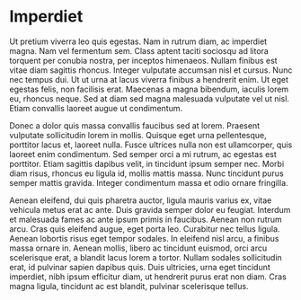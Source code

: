 # Imperdiet

Ut pretium viverra leo quis egestas. Nam in rutrum diam, ac imperdiet magna. Nam vel fermentum sem. Class aptent taciti sociosqu ad litora torquent per conubia nostra, per inceptos himenaeos. Nullam finibus est vitae diam sagittis rhoncus. Integer vulputate accumsan nisl et cursus. Nunc nec tempus dui. Ut ut urna at lacus viverra finibus a hendrerit enim. Ut eget egestas felis, non facilisis erat. Maecenas a magna bibendum, iaculis lorem eu, rhoncus neque. Sed at diam sed magna malesuada vulputate vel ut nisl. Etiam convallis laoreet augue ut condimentum.

Donec a dolor quis massa convallis faucibus sed at lorem. Praesent vulputate sollicitudin lorem in mollis. Quisque eget urna pellentesque, porttitor lacus et, laoreet nulla. Fusce ultrices nulla non est ullamcorper, quis laoreet enim condimentum. Sed semper orci a mi rutrum, ac egestas est porttitor. Etiam sagittis dapibus velit, in tincidunt ipsum semper nec. Morbi diam risus, rhoncus eu ligula id, mollis mattis massa. Nunc tincidunt purus semper mattis gravida. Integer condimentum massa et odio ornare fringilla.

Aenean eleifend, dui quis pharetra auctor, ligula mauris varius ex, vitae vehicula metus erat ac ante. Duis gravida semper dolor eu feugiat. Interdum et malesuada fames ac ante ipsum primis in faucibus. Aenean non rutrum arcu. Cras quis eleifend augue, eget porta leo. Curabitur nec tellus ligula. Aenean lobortis risus eget tempor sodales. In eleifend nisl arcu, a finibus massa ornare in. Aenean mollis, libero ac tincidunt euismod, orci arcu scelerisque erat, a blandit lacus lorem a tortor. Nullam sodales sollicitudin erat, id pulvinar sapien dapibus quis. Duis ultricies, urna eget tincidunt imperdiet, nibh ipsum efficitur diam, ut hendrerit purus erat non diam. Cras magna ligula, tincidunt ac est blandit, pulvinar scelerisque tellus.
